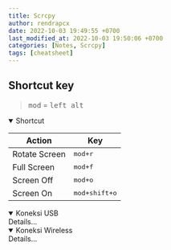 ```yaml
---
title: Scrcpy
author: rendrapcx
date: 2022-10-03 19:49:55 +0700
last_modified_at: 2022-10-03 19:50:06 +0700
categories: [Notes, Scrcpy]
tags: [cheatsheet]
---
```



## Shortcut key

> <kbd>mod</kbd> = <kbd>left alt</kbd>

<details open>
  <summary>Shortcut</summary>

| Action        | Key                    |
| ------------- | ---------------------- |
| Rotate Screen | <kbd>mod+r</kbd>       |
| Full Screen   | <kbd>mod+f</kbd>       |
| Screen Off    | <kbd>mod+o</kbd>       |
| Screen On     | <kbd>mod+shift+o</kbd> |

</details>

<details open>
  <summary>Koneksi USB</summary>
  Details...
</details>

<details open>
  <summary>Koneksi Wireless</summary>
  Details...
</details>
